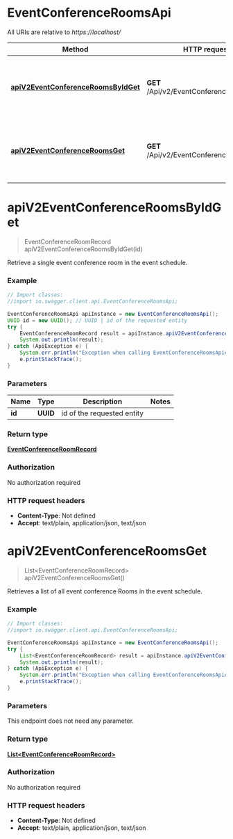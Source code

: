 # EventConferenceRoomsApi

All URIs are relative to *https://localhost/*

Method | HTTP request | Description
------------- | ------------- | -------------
[**apiV2EventConferenceRoomsByIdGet**](EventConferenceRoomsApi.md#apiV2EventConferenceRoomsByIdGet) | **GET** /Api/v2/EventConferenceRooms/{Id} | Retrieve a single event conference room in the event schedule.
[**apiV2EventConferenceRoomsGet**](EventConferenceRoomsApi.md#apiV2EventConferenceRoomsGet) | **GET** /Api/v2/EventConferenceRooms | Retrieves a list of all event conference Rooms in the event schedule.


<a name="apiV2EventConferenceRoomsByIdGet"></a>
# **apiV2EventConferenceRoomsByIdGet**
> EventConferenceRoomRecord apiV2EventConferenceRoomsByIdGet(id)

Retrieve a single event conference room in the event schedule.

### Example
```java
// Import classes:
//import io.swagger.client.api.EventConferenceRoomsApi;

EventConferenceRoomsApi apiInstance = new EventConferenceRoomsApi();
UUID id = new UUID(); // UUID | id of the requested entity
try {
    EventConferenceRoomRecord result = apiInstance.apiV2EventConferenceRoomsByIdGet(id);
    System.out.println(result);
} catch (ApiException e) {
    System.err.println("Exception when calling EventConferenceRoomsApi#apiV2EventConferenceRoomsByIdGet");
    e.printStackTrace();
}
```

### Parameters

Name | Type | Description  | Notes
------------- | ------------- | ------------- | -------------
 **id** | **UUID**| id of the requested entity |

### Return type

[**EventConferenceRoomRecord**](EventConferenceRoomRecord.md)

### Authorization

No authorization required

### HTTP request headers

 - **Content-Type**: Not defined
 - **Accept**: text/plain, application/json, text/json

<a name="apiV2EventConferenceRoomsGet"></a>
# **apiV2EventConferenceRoomsGet**
> List&lt;EventConferenceRoomRecord&gt; apiV2EventConferenceRoomsGet()

Retrieves a list of all event conference Rooms in the event schedule.

### Example
```java
// Import classes:
//import io.swagger.client.api.EventConferenceRoomsApi;

EventConferenceRoomsApi apiInstance = new EventConferenceRoomsApi();
try {
    List<EventConferenceRoomRecord> result = apiInstance.apiV2EventConferenceRoomsGet();
    System.out.println(result);
} catch (ApiException e) {
    System.err.println("Exception when calling EventConferenceRoomsApi#apiV2EventConferenceRoomsGet");
    e.printStackTrace();
}
```

### Parameters
This endpoint does not need any parameter.

### Return type

[**List&lt;EventConferenceRoomRecord&gt;**](EventConferenceRoomRecord.md)

### Authorization

No authorization required

### HTTP request headers

 - **Content-Type**: Not defined
 - **Accept**: text/plain, application/json, text/json

